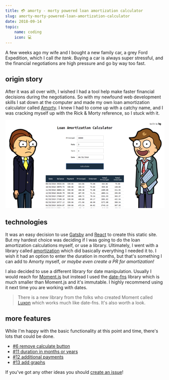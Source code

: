 ```yaml
---
title: 💳 amorty - morty powered loan amortization calculator
slug: amorty-morty-powered-loan-amortization-calculator
date: 2018-09-14
topic:
    name: coding
    icon: 💻
---
```


A few weeks ago my wife and I bought a new family car, a grey Ford Expedition, which I call _the tank_. Buying a car is always super stressful, and the financial negotiations are high pressure and go by way too fast.

## origin story

After it was all over with, I wished I had a tool help make faster financial decisions during the negotiations. So with my newfound web development skills I sat down at the computer and made my own loan amortization calculator called [Amorty][1]. I knew I had to come up with a catchy name, and I was cracking myself up with the Rick & Morty reference, so I stuck with it.

![Amorty][2]

## technologies

It was an easy decision to use [Gatsby][3] and [React][4] to create this static site. But my hardest choice was deciding if I was going to do the loan amortization calculations myself, or use a library. Ultimately, I went with a library called [amortization][5] which did basically everything I needed it to. I wish it had an option to enter the duration in months, but that's something I can add to Amorty myself, _or maybe even create a PR for amortization!_

I also decided to use a different library for date manipulation. Usually I would reach for [Moment.js][6] but instead I used the [date-fns][7] library which is much smaller than Moment.js and it's immutable. I highly recommend using it next time you are working with dates.

> There is a new library from the folks who created Moment called [Luxon][8] which works much like date-fns. It's also worth a look.

## more features

While I'm happy with the basic functionality at this point and time, there's lots that could be done.

-   [#6 remove calculate button][9]
-   [#11 duration in months or years][10]
-   [#12 additional payments][11]
-   [#13 add graphs][12]

If you've got any other ideas you should [create an issue][13]!

[1]: https://amorty.netlify.com/
[2]: images/amorty.png
[3]: https://www.gatsbyjs.org/
[4]: https://reactjs.org/
[5]: https://github.com/eithanshavit/amortization
[6]: http://momentjs.com/
[7]: https://date-fns.org/
[8]: https://moment.github.io/luxon/
[9]: https://github.com/bradgarropy/amorty/issues/6
[10]: https://github.com/bradgarropy/amorty/issues/11
[11]: https://github.com/bradgarropy/amorty/issues/12
[12]: https://github.com/bradgarropy/amorty/issues/13
[13]: https://github.com/bradgarropy/amorty/issues

